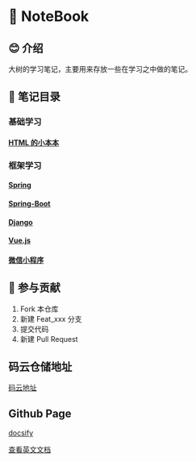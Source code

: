 # 📕 NoteBook

## 😊 介绍

大树的学习笔记，主要用来存放一些在学习之中做的笔记。

## 📝 笔记目录

### 基础学习

#### [HTML 的小本本](HTML/)

### 框架学习

#### [Spring](Spring/)

#### [Spring-Boot](Spring-Boot/)

#### [Django](Django/)

#### [Vue.js](Vue.js/)

#### [微信小程序](WechatMP/)


## 👏 参与贡献

1. Fork 本仓库
2. 新建 Feat_xxx 分支
3. 提交代码
4. 新建 Pull Request

## 码云仓储地址

[码云地址](https://gitee.com/BEATREEHERO/NoteBook)

## Github Page

[docsify](https://docsify.js.org/#/)

[查看英文文档](README.en.md)
